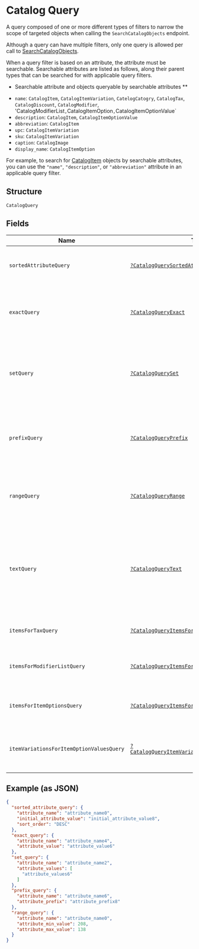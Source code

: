 
# Catalog Query

A query composed of one or more different types of filters to narrow the scope of targeted objects when calling the `SearchCatalogObjects` endpoint.

Although a query can have multiple filters, only one query is allowed per call to [SearchCatalogObjects](#endpoint-Catalog-SearchCatalogObjects).

When a query filter is based on an attribute, the attribute must be searchable.
Searchable attributes are listed as follows, along their parent types that can be searched for with applicable query filters.

* Searchable attribute and objects queryable by searchable attributes **

- `name`:  `CatalogItem`, `CatalogItemVariation`, `CatelogCatogry`, `CatalogTax`, `CatalogDiscount`, `CatalogModifier`, 'CatalogModifierList`,`CatalogItemOption`,`CatalogItemOptionValue`
- `description`: `CatalogItem`, `CatalogItemOptionValue`
- `abbreviation`: `CatalogItem`
- `upc`: `CatalogItemVariation`
- `sku`: `CatalogItemVariation`
- `caption`: `CatalogImage`
- `display_name`: `CatalogItemOption`

For example, to search for [CatalogItem](#type-CatalogItem) objects by searchable attributes, you can use
the `"name"`, `"description"`, or `"abbreviation"` attribute in an applicable query filter.

## Structure

`CatalogQuery`

## Fields

| Name | Type | Tags | Description | Getter | Setter |
|  --- | --- | --- | --- | --- | --- |
| `sortedAttributeQuery` | [`?CatalogQuerySortedAttribute`](/doc/models/catalog-query-sorted-attribute.md) | Optional | The query expression to specify the key to sort search results. | getSortedAttributeQuery(): ?CatalogQuerySortedAttribute | setSortedAttributeQuery(?CatalogQuerySortedAttribute sortedAttributeQuery): void |
| `exactQuery` | [`?CatalogQueryExact`](/doc/models/catalog-query-exact.md) | Optional | The query filter to return the search result by exact match of the specified attribute name and value. | getExactQuery(): ?CatalogQueryExact | setExactQuery(?CatalogQueryExact exactQuery): void |
| `setQuery` | [`?CatalogQuerySet`](/doc/models/catalog-query-set.md) | Optional | The query filter to return the search result(s) by exact match of the specified `attribute_name` and any of<br>the `attribute_values`. | getSetQuery(): ?CatalogQuerySet | setSetQuery(?CatalogQuerySet setQuery): void |
| `prefixQuery` | [`?CatalogQueryPrefix`](/doc/models/catalog-query-prefix.md) | Optional | The query filter to return the search result whose named attribute values are prefixed by the specified attribute value. | getPrefixQuery(): ?CatalogQueryPrefix | setPrefixQuery(?CatalogQueryPrefix prefixQuery): void |
| `rangeQuery` | [`?CatalogQueryRange`](/doc/models/catalog-query-range.md) | Optional | The query filter to return the search result whose named attribute values fall between the specified range. | getRangeQuery(): ?CatalogQueryRange | setRangeQuery(?CatalogQueryRange rangeQuery): void |
| `textQuery` | [`?CatalogQueryText`](/doc/models/catalog-query-text.md) | Optional | The query filter to return the search result whose searchable attribute values contain all of the specified keywords or tokens, independent of the token order or case. | getTextQuery(): ?CatalogQueryText | setTextQuery(?CatalogQueryText textQuery): void |
| `itemsForTaxQuery` | [`?CatalogQueryItemsForTax`](/doc/models/catalog-query-items-for-tax.md) | Optional | The query filter to return the items containing the specified tax IDs. | getItemsForTaxQuery(): ?CatalogQueryItemsForTax | setItemsForTaxQuery(?CatalogQueryItemsForTax itemsForTaxQuery): void |
| `itemsForModifierListQuery` | [`?CatalogQueryItemsForModifierList`](/doc/models/catalog-query-items-for-modifier-list.md) | Optional | The query filter to return the items containing the specified modifier list IDs. | getItemsForModifierListQuery(): ?CatalogQueryItemsForModifierList | setItemsForModifierListQuery(?CatalogQueryItemsForModifierList itemsForModifierListQuery): void |
| `itemsForItemOptionsQuery` | [`?CatalogQueryItemsForItemOptions`](/doc/models/catalog-query-items-for-item-options.md) | Optional | The query filter to return the items containing the specified item option IDs. | getItemsForItemOptionsQuery(): ?CatalogQueryItemsForItemOptions | setItemsForItemOptionsQuery(?CatalogQueryItemsForItemOptions itemsForItemOptionsQuery): void |
| `itemVariationsForItemOptionValuesQuery` | [`?CatalogQueryItemVariationsForItemOptionValues`](/doc/models/catalog-query-item-variations-for-item-option-values.md) | Optional | The query filter to return the item variations containing the specified item option value IDs. | getItemVariationsForItemOptionValuesQuery(): ?CatalogQueryItemVariationsForItemOptionValues | setItemVariationsForItemOptionValuesQuery(?CatalogQueryItemVariationsForItemOptionValues itemVariationsForItemOptionValuesQuery): void |

## Example (as JSON)

```json
{
  "sorted_attribute_query": {
    "attribute_name": "attribute_name0",
    "initial_attribute_value": "initial_attribute_value8",
    "sort_order": "DESC"
  },
  "exact_query": {
    "attribute_name": "attribute_name4",
    "attribute_value": "attribute_value6"
  },
  "set_query": {
    "attribute_name": "attribute_name2",
    "attribute_values": [
      "attribute_values6"
    ]
  },
  "prefix_query": {
    "attribute_name": "attribute_name6",
    "attribute_prefix": "attribute_prefix8"
  },
  "range_query": {
    "attribute_name": "attribute_name0",
    "attribute_min_value": 208,
    "attribute_max_value": 138
  }
}
```

